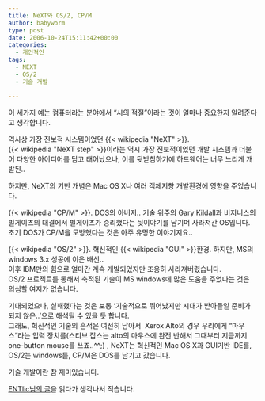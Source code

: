 ```yaml
---
title: NeXT와 OS/2, CP/M
author: babyworm
type: post
date: 2006-10-24T15:11:42+00:00
categories:
  - 개인적인
tags:
  - NEXT
  - OS/2
  - 기술 개발

---
```

이 세가지 예는 컴퓨터라는 분야에서 &#8220;시의 적절&#8221;이라는 것이 얼마나 중요한지 알려준다고 생각합니다. 

역사상 가장 진보적 시스템이었던 {{< wikipedia "NeXT" >}}.  
{{< wikipedia "NeXT step" >}}이라는 역시 가장 진보적이었던 개발 시스템과 더불어 다양한 아이디어를 담고 태어났으나, 이를 뒷받침하기에 하드웨어는 너무 느리게 개발된.. 

하지만, NeXT의 기반 개념은 Mac OS X나 여러 객체지향 개발환경에 영향을 주었습니다. 

{{< wikipedia "CP/M" >}}. DOS의 아버지.. 기술 위주의 Gary Kildall과 비지니스의 빌게이츠의 대결에서 빌게이츠가 승리했다는 뒷이야기를 남기며 사라져간 OS입니다. 초기 DOS가 CP/M을 모방했다는 것은 아주 유명한 이야기지요..

{{< wikipedia "OS/2" >}}. 혁신적인 {{< wikipedia "GUI" >}}환경. 하지만, MS의 windows 3.x 성공에 이은 배신..  
이후 IBM만의 힘으로 얼마간 계속 개발되었지만 조용히 사라져버렸습니다.  
OS/2 프로젝트를 통해서 축적된 기술이 MS windows에 많은 도움을 주었다는 것은 의심할 여지가 없습니다.

기대되었으나, 실패했다는 것은 보통 &#8216;기술적으로 뛰어났지만 시대가 받아들일 준비가 되지 않은..&#8217;으로 해석될 수 있을 듯 합니다.  
그래도, 혁신적인 기술의 흔적은 여전히 남아서&nbsp; Xerox Alto의 경우 우리에게 &#8220;마우스&#8221;라는 입력 장치를(스티브 잡스는 alto의 마우스에 완전 반해서 그때부터 지금까지 one-button mouse를 쓰죠..^^;) , NeXT는 혁신적인 Mac OS X과 GUI기반 IDE를, OS/2는 windows를, CP/M은 DOS를 남기고 갔습니다. 

기술 개발이란 참 재미있습니다. 

[ENTlic님의 글][1]을 읽다가 생각나서 적습니다.

 [1]: http://peterent.com/ENTClic/97